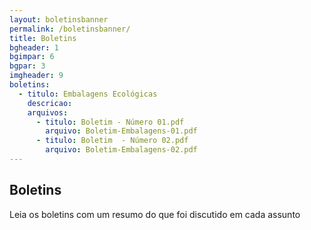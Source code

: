 ```yaml
---
layout: boletinsbanner
permalink: /boletinsbanner/
title: Boletins
bgheader: 1
bgimpar: 6
bgpar: 3
imgheader: 9
boletins:
  - titulo: Embalagens Ecológicas
    descricao: 
    arquivos:
      - titulo: Boletim - Número 01.pdf
        arquivo: Boletim-Embalagens-01.pdf
      - titulo: Boletim  - Número 02.pdf
        arquivo: Boletim-Embalagens-02.pdf       
---
```

## Boletins

Leia os boletins com um resumo do que foi discutido em cada assunto 